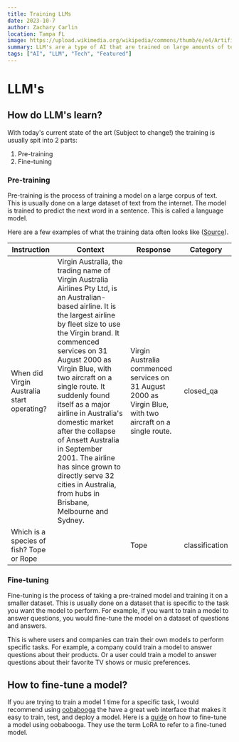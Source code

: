 ```yaml
---
title: Training LLMs
date: 2023-10-7
author: Zachary Carlin
location: Tampa FL
image: https://upload.wikimedia.org/wikipedia/commons/thumb/e/e4/Artificial_neural_network.svg/440px-Artificial_neural_network.svg.png
summary: LLM's are a type of AI that are trained on large amounts of text. They are able to generate outputs that are similar to the training data. This allows them to be used for a variety of tasks such as question answering, summarization, and translation.
tags: ["AI", "LLM", "Tech", "Featured"]
---
```


# LLM's

## How do LLM's learn?

With today's current state of the art (Subject to change!) the training is usually spit into 2 parts:

1. Pre-training
2. Fine-tuning

### Pre-training

Pre-training is the process of training a model on a large corpus of text. This is usually done on a large dataset of text from the internet. The model is trained to predict the next word in a sentence. This is called a language model.

Here are a few examples of what the training data often looks like ([Source](https://huggingface.co/datasets/databricks/databricks-dolly-15k/viewer/default/train?row=0)).

| Instruction                                | Context                                                                                                                                                                                                                                                                                                                                                                                                                                                                                                                        | Response                                                                                                   | Category       |
| ------------------------------------------ | ------------------------------------------------------------------------------------------------------------------------------------------------------------------------------------------------------------------------------------------------------------------------------------------------------------------------------------------------------------------------------------------------------------------------------------------------------------------------------------------------------------------------------ | ---------------------------------------------------------------------------------------------------------- | -------------- |
| When did Virgin Australia start operating? | Virgin Australia, the trading name of Virgin Australia Airlines Pty Ltd, is an Australian-based airline. It is the largest airline by fleet size to use the Virgin brand. It commenced services on 31 August 2000 as Virgin Blue, with two aircraft on a single route. It suddenly found itself as a major airline in Australia's domestic market after the collapse of Ansett Australia in September 2001. The airline has since grown to directly serve 32 cities in Australia, from hubs in Brisbane, Melbourne and Sydney. | Virgin Australia commenced services on 31 August 2000 as Virgin Blue, with two aircraft on a single route. | closed_qa      |
| Which is a species of fish? Tope or Rope   |                                                                                                                                                                                                                                                                                                                                                                                                                                                                                                                                | Tope                                                                                                       | classification |

### Fine-tuning

Fine-tuning is the process of taking a pre-trained model and training it on a smaller dataset. This is usually done on a dataset that is specific to the task you want the model to perform. For example, if you want to train a model to answer questions, you would fine-tune the model on a dataset of questions and answers.

This is where users and companies can train their own models to perform specific tasks. For example, a company could train a model to answer questions about their products. Or a user could train a model to answer questions about their favorite TV shows or music preferences.

## How to fine-tune a model?

If you are trying to train a model 1 time for a specific task, I would recommend using [oobabooga](https://github.com/oobabooga/text-generation-webui) the have a great web interface that makes it easy to train, test, and deploy a model. Here is a [guide](https://github.com/oobabooga/text-generation-webui/blob/main/docs/Training-LoRAs.md) on how to fine-tune a model using oobabooga. They use the term LoRA to refer to a fine-tuned model.
